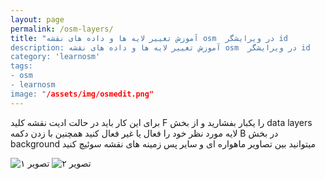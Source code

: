 ```yaml
---
layout: page
permalink: /osm-layers/
title: "آموزش تغییر لایه ها و داده های نقشه osm  در ویرایشگر id
description: آموزش تغییر لایه ها و داده های نقشه osm  در ویرایشگر id
category: 'learnosm'
tags:
- osm
- learnosm
image: "/assets/img/osmedit.png"
---
```




برای این کار باید در حالت ادیت نقشه کلید F را یکبار بفشارید و از بخش data layers لایه مورد نظر خود را فعال یا غیر فعال کنید
همچنین با زدن دکمه B در بخش background میتوانید بین تصاویر ماهواره ای و سایر پس زمینه های نقشه سوئیچ کنید


![تصویر ۱](/assets/img/layers/1.png)
![تصویر ۲](/assets/img/layers/2.png)